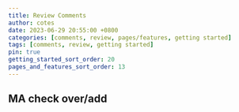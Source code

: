 ```yaml
---
title: Review Comments
author: cotes
date: 2023-06-29 20:55:00 +0800
categories: [comments, review, pages/features, getting started]
tags: [comments, review, getting started]
pin: true
getting_started_sort_order: 20
pages_and_features_sort_order: 13
---
```


## MA check over/add
